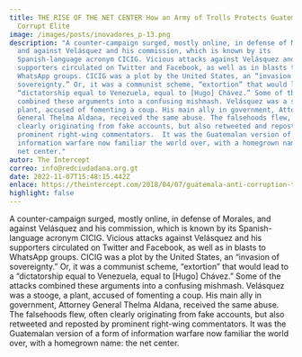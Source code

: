 ```yaml
---
title: THE RISE OF THE NET CENTER How an Army of Trolls Protects Guatemala’s
  Corrupt Elite
image: /images/posts/inovadores_p-13.png
description: "A counter-campaign surged, mostly online, in defense of Morales,
  and against Velásquez and his commission, which is known by its
  Spanish-language acronym CICIG. Vicious attacks against Velásquez and his
  supporters circulated on Twitter and Facebook, as well as in blasts to
  WhatsApp groups. CICIG was a plot by the United States, an “invasion of
  sovereignty.” Or, it was a communist scheme, “extortion” that would lead to a
  “dictatorship equal to Venezuela, equal to [Hugo] Chávez.” Some of the attacks
  combined these arguments into a confusing mishmash. Velásquez was a stooge, a
  plant, accused of fomenting a coup. His main ally in government, Attorney
  General Thelma Aldana, received the same abuse. The falsehoods flew, often
  clearly originating from fake accounts, but also retweeted and reposted by
  prominent right-wing commentators.  It was the Guatemalan version of a form of
  information warfare now familiar the world over, with a homegrown name: the
  net center."
autor: The Intercept
correo: info@redciudadana.org.gt
date: 2022-11-07T15:48:15.442Z
enlace: https://theintercept.com/2018/04/07/guatemala-anti-corruption-trolls-smear-campaign/
highlight: false
---
```

A counter-campaign surged, mostly online, in defense of Morales, and against Velásquez and his commission, which is known by its Spanish-language acronym CICIG. Vicious attacks against Velásquez and his supporters circulated on Twitter and Facebook, as well as in blasts to WhatsApp groups. CICIG was a plot by the United States, an “invasion of sovereignty.” Or, it was a communist scheme, “extortion” that would lead to a “dictatorship equal to Venezuela, equal to \[Hugo] Chávez.” Some of the attacks combined these arguments into a confusing mishmash. Velásquez was a stooge, a plant, accused of fomenting a coup. His main ally in government, Attorney General Thelma Aldana, received the same abuse. The falsehoods flew, often clearly originating from fake accounts, but also retweeted and reposted by prominent right-wing commentators. It was the Guatemalan version of a form of information warfare now familiar the world over, with a homegrown name: the net center.
